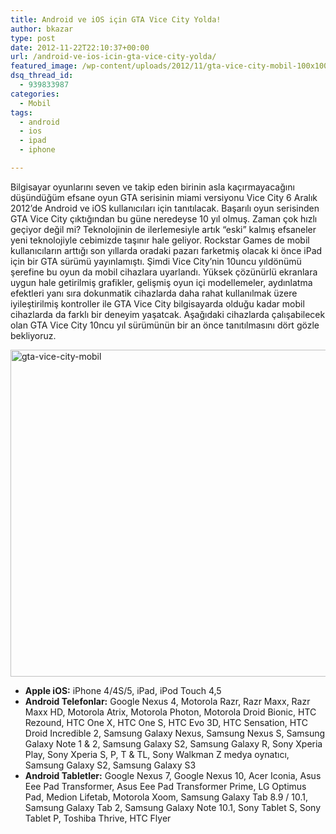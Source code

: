 ```yaml
---
title: Android ve iOS için GTA Vice City Yolda!
author: bkazar
type: post
date: 2012-11-22T22:10:37+00:00
url: /android-ve-ios-icin-gta-vice-city-yolda/
featured_image: /wp-content/uploads/2012/11/gta-vice-city-mobil-100x100.jpg
dsq_thread_id:
  - 939833987
categories:
  - Mobil
tags:
  - android
  - ios
  - ipad
  - iphone

---
```

Bilgisayar oyunlarını seven ve takip eden birinin asla kaçırmayacağını düşündüğüm efsane oyun GTA serisinin miami versiyonu Vice City 6 Aralık 2012’de Android ve iOS kullanıcıları için tanıtılacak. Başarılı oyun serisinden GTA Vice City çıktığından bu güne neredeyse 10 yıl olmuş. Zaman çok hızlı geçiyor değil mi? Teknolojinin de ilerlemesiyle artık “eski” kalmış efsaneler yeni teknolojiyle cebimizde taşınır hale geliyor. Rockstar Games de mobil kullanıcıların arttığı son yıllarda oradaki pazarı farketmiş olacak ki önce iPad için bir GTA sürümü yayınlamıştı. Şimdi Vice City’nin 10uncu yıldönümü şerefine bu oyun da mobil cihazlara uyarlandı. Yüksek çözünürlü ekranlara uygun hale getirilmiş grafikler, gelişmiş oyun içi modellemeler, aydınlatma efektleri yanı sıra dokunmatik cihazlarda daha rahat kullanılmak üzere iyileştirilmiş kontroller ile GTA Vice City bilgisayarda olduğu kadar mobil cihazlarda da farklı bir deneyim yaşatcak. Aşağıdaki cihazlarda çalışabilecek olan GTA Vice City 10ncu yıl sürümünün bir an önce tanıtılmasını dört gözle bekliyoruz.

<img class="aligncenter size-full wp-image-9262" title="gta-vice-city-mobil" src="https://www.murekkep.org/wp-content/uploads/2012/11/gta-vice-city-mobil.jpg" alt="gta-vice-city-mobil" width="600" height="523" srcset="https://www.murekkep.org/wp-content/uploads/2012/11/gta-vice-city-mobil.jpg 600w, https://www.murekkep.org/wp-content/uploads/2012/11/gta-vice-city-mobil-400x348.jpg 400w, https://www.murekkep.org/wp-content/uploads/2012/11/gta-vice-city-mobil-50x43.jpg 50w, https://www.murekkep.org/wp-content/uploads/2012/11/gta-vice-city-mobil-143x125.jpg 143w" sizes="(max-width: 600px) 100vw, 600px" /> 

  * **Apple iOS:** iPhone 4/4S/5, iPad, iPod Touch 4,5
  * **Android Telefonlar:** Google Nexus 4, Motorola Razr, Razr Maxx, Razr Maxx HD, Motorola Atrix, Motorola Photon, Motorola Droid Bionic, HTC Rezound, HTC One X, HTC One S, HTC Evo 3D, HTC Sensation, HTC Droid Incredible 2, Samsung Galaxy Nexus, Samsung Nexus S, Samsung Galaxy Note 1 & 2, Samsung Galaxy S2, Samsung Galaxy R, Sony Xperia Play, Sony Xperia S, P, T & TL, Sony Walkman Z medya oynatıcı, Samsung Galaxy S2, Samsung Galaxy S3
  * **Android Tabletler:** Google Nexus 7, Google Nexus 10, Acer Iconia, Asus Eee Pad Transformer, Asus Eee Pad Transformer Prime, LG Optimus Pad, Medion Lifetab, Motorola Xoom, Samsung Galaxy Tab 8.9 / 10.1, Samsung Galaxy Tab 2, Samsung Galaxy Note 10.1, Sony Tablet S, Sony Tablet P, Toshiba Thrive, HTC Flyer